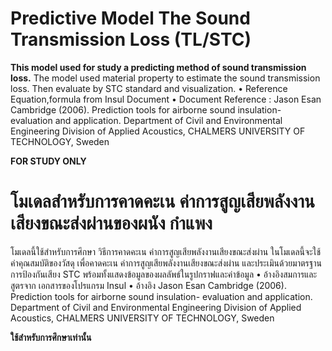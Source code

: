# Predictive Model The Sound Transmission Loss (TL/STC) # 

**This model used for study a predicting method of sound transmission loss.**
The model used material property to estimate the sound transmission loss.
Then evaluate by STC standard and visualization. 
• Reference Equation,formula from Insul Document 
• Document Reference : 
Jason Esan Cambridge (2006). Prediction tools for airborne sound insulation- evaluation and application. Department of Civil and Environmental Engineering Division of Applied Acoustics, CHALMERS UNIVERSITY OF TECHNOLOGY, Sweden

**FOR STUDY ONLY**

#  โมเดลสำหรับการคาดคะเน ค่าการสูญเสียพลังงานเสียงขณะส่งผ่านของผนัง กำแพง # 
โมเดลนี้ใช้สำหรับการศึกษา วิธีการคาดคะเน ค่าการสูญเสียพลังงานเสียงขณะส่งผ่าน
ในโมเดลนี้จะใช้ ค่าคุณสมบัติของวัสดุ เพื่อคาดคะเน ค่าการสูญเสียพลังงานเสียงขณะส่งผ่าน
และประเมินด้วยมาตรฐานการป้องกันเสียง STC พร้อมทั้งแสดงข้อมูลของผลลัพธ์ในรูปกราฟและค่าข้อมูล 
• อ้างอิงสมการและสูตรจาก เอกสารของโปรแกรม Insul
• อ้างอิง
Jason Esan Cambridge (2006). Prediction tools for airborne sound insulation- evaluation and application. Department of Civil and Environmental Engineering Division of Applied Acoustics, CHALMERS UNIVERSITY OF TECHNOLOGY, Sweden

**ใช้สำหรับการศึกษาเท่านั้น**
